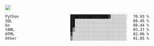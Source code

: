 ![](https://github-profile-summary-cards.vercel.app/api/cards/profile-details?username=igtm&theme=dracula)
<!--START_SECTION:waka-->

```text
Python                       █████████████████▓░░░░░░░   70.93 %
SQL                          ██░░░░░░░░░░░░░░░░░░░░░░░   08.45 %
Go                           ██░░░░░░░░░░░░░░░░░░░░░░░   08.44 %
YAML                         █▒░░░░░░░░░░░░░░░░░░░░░░░   05.37 %
HTML                         ▓░░░░░░░░░░░░░░░░░░░░░░░░   02.06 %
Other                        ▒░░░░░░░░░░░░░░░░░░░░░░░░   01.85 %
```

<!--END_SECTION:waka-->
